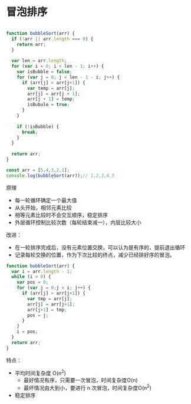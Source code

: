 # 冒泡排序

```javascript

function bubbleSort(arr) {
  if (!arr || arr.length === 0) {
    return arr;
  }
  
  var len = arr.length;
  for (var i = 0; i < len - 1; i++) {
    var isBubble = false;
    for (var j = 0; j < len - 1 - i; j++) {
      if (arr[j] > arr[j+1]) {
        var temp = arr[j];
        arr[j] = arr[j + 1];
        arr[j + 1] = temp;
        isBubule = true;
      }
    }
    
    if (!isBubble) {
      break;
    }
  }
   
  return arr;
}

const arr = [5,4,3,2,1];
console.log(bubbleSort(arr));// 1,2,3,4,5

```
原理
* 每一轮循环确定一个最大值
* 从头开始，相邻元素比较
* 相等元素比较时不会交互顺序，稳定排序
* 外层循环控制比较次数（每轮结束减一），内层比较大小

改进：
* 在一轮排序完成后，没有元素位置交换，可以认为是有序的，提前退出循环
* 记录每轮交换的位置，作为下次比较的终点，减少已经排好序的冒泡。

```js
function bubbleSort(arr) {
  var i = arr.length - 1;
  while (i > 0) {
    var pos = 0;
    for (var j = 0;j < i; j++) {
      if (arr[j] > arr[j+1]) {
        var tmp = arr[j];
        arr[j] = arr[j+1];
        arr[j+1] = tmp;
        pos = j;
      }
    }
    i = pos;
  }
  return arr;
}

```

特点：
* 平均时间复杂度 O(n<sup>2</sup>)
    - 最好情况有序，只需要一次冒泡，时间复杂度O(n)
    - 最坏情况由大到小，要进行 n 次冒泡，时间复杂度O(n<sup>2</sup>)
* 稳定排序
